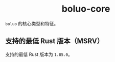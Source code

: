 <h1 align="center">
    boluo-core
</h1>

`boluo` 的核心类型和特征。

## 支持的最低 Rust 版本（MSRV）

支持的最低 Rust 版本为 `1.85.0`。
